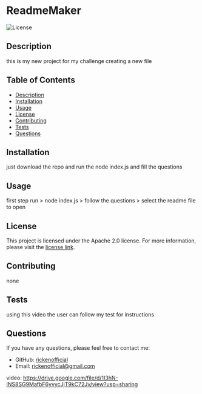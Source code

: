 # ReadmeMaker

  ![License](https://img.shields.io/badge/License-Apache%202.0-blue.svg)

## Description
this is my new project for my challenge creating a new file

## Table of Contents
- [Description](#description)
- [Installation](#installation)
- [Usage](#usage)
- [License](#license)
- [Contributing](#contributing)
- [Tests](#tests)
- [Questions](#questions)

## Installation
just download the repo and run the node index.js and fill the questions

## Usage
first step run > node index.js > follow the questions > select the readme file to  open


## License
This project is licensed under the Apache 2.0 license. For more information, please visit the [license link](https://www.apache.org/licenses/LICENSE-2.0).
  

## Contributing
none

## Tests
using this video the user can follow my test for instructions

## Questions
If you have any questions, please feel free to contact me:
- GitHub: [rickenofficial](https://github.com/rickenofficial)
- Email: rickenofficial@gmail.com

video: https://drive.google.com/file/d/1I3hN-INS8SG9MafbF6yvycJjT9kC72Jv/view?usp=sharing
